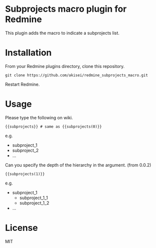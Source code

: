 # Subprojects macro plugin for Redmine

This plugin adds the macro to indicate a subprojects list.

# Installation

From your Redmine plugins directory, clone this repository.

```
git clone https://github.com/akisei/redmine_subprojects_macro.git
```

Restart Redmine.

# Usage

Please type the following on wiki.

```
{{subprojects}} # same as {{subprojects(0)}}
```
e.g.
* subproject_1
* subproject_2
* ...

Can you specify the depth of the hierarchy in the argument. (from 0.0.2)

```
{{subprojects(1)}}
```
e.g.
* subproject_1
  * subproject_1_1
  * subproject_1_2
* ...

# License

MIT
